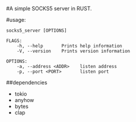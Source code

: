#A simple SOCKS5 server in RUST.

#usage:
```
socks5_server [OPTIONS]

FLAGS:
    -h, --help       Prints help information
    -V, --version    Prints version information

OPTIONS:
    -a, --address <ADDR>    listen address
    -p, --port <PORT>       listen port

```

##dependencies
* tokio
* anyhow
* bytes
* clap